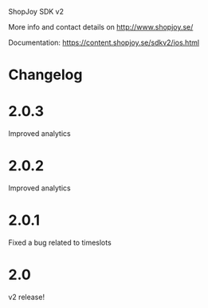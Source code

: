 ShopJoy SDK v2

More info and contact details on http://www.shopjoy.se/

Documentation: https://content.shopjoy.se/sdkv2/ios.html


Changelog
=============

2.0.3
====
Improved analytics

2.0.2
====
Improved analytics

2.0.1
====
Fixed a bug related to timeslots

2.0
====
v2 release!
